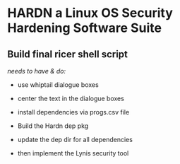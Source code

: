 # HARDN a Linux OS Security Hardening Software Suite

## Build final ricer shell script

_needs to have & do:_

- use whiptail dialogue boxes

- center the text in the dialogue boxes

- install dependencies via progs.csv file

- Build the Hardn dep pkg

- update the dep dir for all dependencies

- then implement the Lynis security tool
